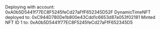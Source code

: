 Deploying with account: 0xA0b5D5441f77EC8F5245feCd27aFfF652345D52F
DynamicTimeNFT deployed to: 0xC944D780De1b800e43Cdd1c6653d87a053f02181
Minted NFT ID 1 to: 0xA0b5D5441f77EC8F5245feCd27aFfF652345D5